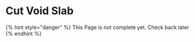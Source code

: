 # Cut Void Slab

{% hint style="danger" %}
This Page is not complete yet. Check back later
{% endhint %}

